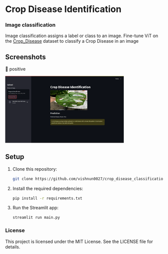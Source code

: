 # Crop Disease Identification
### Image classification
Image classification assigns a label or class to an image. Fine-tune ViT on the [Crop_Disease](https://huggingface.co/datasets/vishnun0027/Crop_Disease) dataset to classify a Crop Disease in an image

## Screenshots
<p>🙂 positive</p>
<img src="temp\img\Screenshot.png" height="75%" width="75%">

## Setup

1. Clone this repository:
   ```sh
   git clone https://github.com/vishnun0027/crop_disease_classification.git
   ```
2. Install the required dependencies:
   ```sh
   pip install -r requirements.txt
   ```
3. Run the Streamlit app:
   ```sh
   streamlit run main.py

   ```
   


### License
This project is licensed under the MIT License. See the LICENSE file for details.


